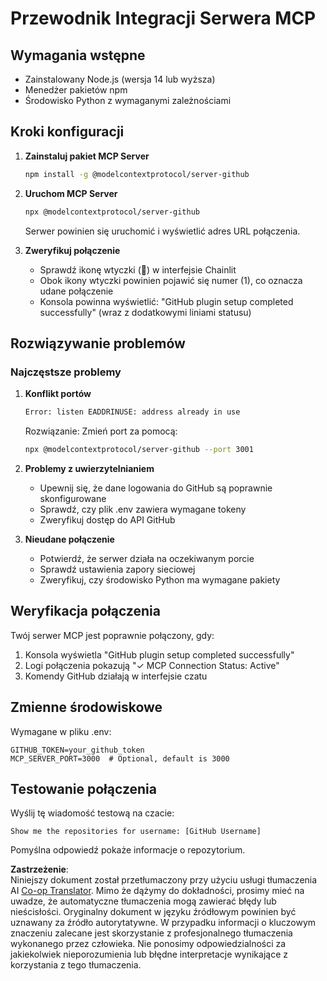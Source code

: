 <!--
CO_OP_TRANSLATOR_METADATA:
{
  "original_hash": "c4be907703b836d1a1c360db20da4de9",
  "translation_date": "2025-07-12T14:16:22+00:00",
  "source_file": "11-mcp/code_samples/github-mcp/MCP_SETUP.md",
  "language_code": "pl"
}
-->
# Przewodnik Integracji Serwera MCP

## Wymagania wstępne
- Zainstalowany Node.js (wersja 14 lub wyższa)
- Menedżer pakietów npm
- Środowisko Python z wymaganymi zależnościami

## Kroki konfiguracji

1. **Zainstaluj pakiet MCP Server**
   ```bash
   npm install -g @modelcontextprotocol/server-github
   ```

2. **Uruchom MCP Server**
   ```bash
   npx @modelcontextprotocol/server-github
   ```
   Serwer powinien się uruchomić i wyświetlić adres URL połączenia.

3. **Zweryfikuj połączenie**
   - Sprawdź ikonę wtyczki (🔌) w interfejsie Chainlit
   - Obok ikony wtyczki powinien pojawić się numer (1), co oznacza udane połączenie
   - Konsola powinna wyświetlić: "GitHub plugin setup completed successfully" (wraz z dodatkowymi liniami statusu)

## Rozwiązywanie problemów

### Najczęstsze problemy

1. **Konflikt portów**
   ```bash
   Error: listen EADDRINUSE: address already in use
   ```
   Rozwiązanie: Zmień port za pomocą:
   ```bash
   npx @modelcontextprotocol/server-github --port 3001
   ```

2. **Problemy z uwierzytelnianiem**
   - Upewnij się, że dane logowania do GitHub są poprawnie skonfigurowane
   - Sprawdź, czy plik .env zawiera wymagane tokeny
   - Zweryfikuj dostęp do API GitHub

3. **Nieudane połączenie**
   - Potwierdź, że serwer działa na oczekiwanym porcie
   - Sprawdź ustawienia zapory sieciowej
   - Zweryfikuj, czy środowisko Python ma wymagane pakiety

## Weryfikacja połączenia

Twój serwer MCP jest poprawnie połączony, gdy:
1. Konsola wyświetla "GitHub plugin setup completed successfully"
2. Logi połączenia pokazują "✓ MCP Connection Status: Active"
3. Komendy GitHub działają w interfejsie czatu

## Zmienne środowiskowe

Wymagane w pliku .env:
```
GITHUB_TOKEN=your_github_token
MCP_SERVER_PORT=3000  # Optional, default is 3000
```

## Testowanie połączenia

Wyślij tę wiadomość testową na czacie:
```
Show me the repositories for username: [GitHub Username]
```
Pomyślna odpowiedź pokaże informacje o repozytorium.

**Zastrzeżenie**:  
Niniejszy dokument został przetłumaczony przy użyciu usługi tłumaczenia AI [Co-op Translator](https://github.com/Azure/co-op-translator). Mimo że dążymy do dokładności, prosimy mieć na uwadze, że automatyczne tłumaczenia mogą zawierać błędy lub nieścisłości. Oryginalny dokument w języku źródłowym powinien być uznawany za źródło autorytatywne. W przypadku informacji o kluczowym znaczeniu zalecane jest skorzystanie z profesjonalnego tłumaczenia wykonanego przez człowieka. Nie ponosimy odpowiedzialności za jakiekolwiek nieporozumienia lub błędne interpretacje wynikające z korzystania z tego tłumaczenia.